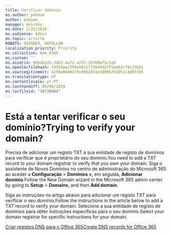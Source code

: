 ```yaml
---
title: Verificar domínio
ms.author: pebaum
author: pebaum
manager: mnirkhe
ms.date: 2/25/2018
ms.audience: Admin
ms.topic: article
ROBOTS: NOINDEX, NOFOLLOW
localization_priority: Priority
ms.collection: Adm_O365
ms.custom: ''
ms.assetid: 99b4b225-38b3-4af2-afd7-29769ef5c2a0
ms.openlocfilehash: f493daec299e5831f72b48d2ff1ae63c79c23b81
ms.sourcegitcommit: a256e8680379c006287ae30996763051c4d9ff85
ms.translationtype: HT
ms.contentlocale: pt-PT
ms.lasthandoff: 09/04/2019
ms.locfileid: "36738064"
---
```

# <a name="trying-to-verify-your-domain"></a><span data-ttu-id="7a423-102">Está a tentar verificar o seu domínio?</span><span class="sxs-lookup"><span data-stu-id="7a423-102">Trying to verify your domain?</span></span>

<span data-ttu-id="7a423-103">Precisa de adicionar um registo TXT à sua entidade de registo de domínios para verificar que é proprietário do seu domínio.</span><span class="sxs-lookup"><span data-stu-id="7a423-103">You need to add a TXT record to your domain registrar to verify that you own your domain.</span></span> <span data-ttu-id="7a423-104">Siga o assistente de Novos Domínios no centro de administração do Microsoft 365 ao aceder a **Configuração** \> **Domínios** e, em seguida, **Adicionar domínio**.</span><span class="sxs-lookup"><span data-stu-id="7a423-104">Follow the New Domain wizard in the Microsoft 365 admin center by going to **Setup** \> **Domains**, and then **Add domain**.</span></span> 
  
<span data-ttu-id="7a423-105">Siga as instruções no artigo abaixo para adicionar um registo TXT para verificar o seu domínio.</span><span class="sxs-lookup"><span data-stu-id="7a423-105">Follow the instructions in the article below to add a TXT record to verify your domain.</span></span> <span data-ttu-id="7a423-106">Selecione a sua entidade de registo de domínios para obter instruções específicas para o seu domínio.</span><span class="sxs-lookup"><span data-stu-id="7a423-106">Select your domain registrar for specific instructions for your domain.</span></span>
  
[<span data-ttu-id="7a423-107">Criar registos DNS para o Office 365</span><span class="sxs-lookup"><span data-stu-id="7a423-107">Create DNS records for Office 365</span></span>](https://docs.microsoft.com/office365/admin/get-help-with-domains/create-dns-records-at-any-dns-hosting-provider)
  

